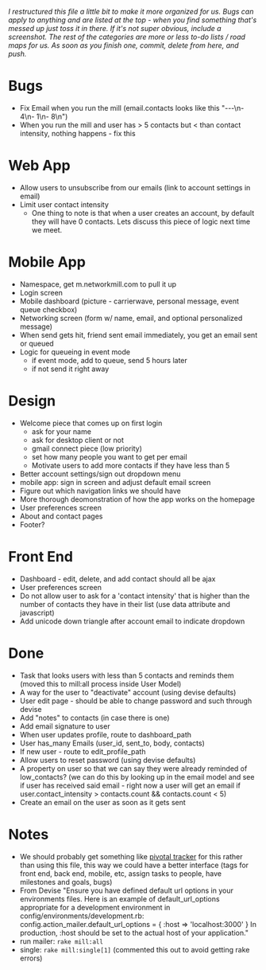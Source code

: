 _I restructured this file a little bit to make it more organized for us. Bugs can apply to anything and are listed at the top - when you find something that's messed up just toss it in there. If it's not super obvious, include a screenshot. The rest of the categories are more or less to-do lists / road maps for us. As soon as you finish one, commit, delete from here, and push._

# Bugs
- Fix Email when you run the mill (email.contacts looks like this "---\n- 4\n- 1\n- 8\n")
- When you run the mill and user has > 5 contacts but < than contact intensity, nothing happens - fix this

# Web App
- Allow users to unsubscribe from our emails (link to account settings in email)
- Limit user contact intensity
  - One thing to note is that when a user creates an account, by default they will have 0 contacts. Lets discuss this piece of logic next time we meet.

# Mobile App
- Namespace, get m.networkmill.com to pull it up
- Login screen
- Mobile dashboard (picture - carrierwave, personal message, event queue checkbox)
- Networking screen (form w/ name, email, and optional personalized message)
- When send gets hit, friend sent email immediately, you get an email sent or queued
- Logic for queueing in event mode
  - if event mode, add to queue, send 5 hours later
  - if not send it right away

# Design
- Welcome piece that comes up on first login
    - ask for your name
    - ask for desktop client or not
    - gmail connect piece (low priority)
    - set how many people you want to get per email
    - Motivate users to add more contacts if they have less than 5
- Better account settings/sign out dropdown menu
- mobile app: sign in screen and adjust default email screen
- Figure out which navigation links we should have
- More thorough deomonstration of how the app works on the homepage
- User preferences screen
- About and contact pages
- Footer?

# Front End
- Dashboard - edit, delete, and add contact should all be ajax
- User preferences screen
- Do not allow user to ask for a 'contact intensity' that is higher than the number of contacts they have in their list (use data attribute and javascript)
- Add unicode down triangle after account email to indicate dropdown

# Done
- Task that looks users with less than 5 contacts and reminds them (moved this to mill:all process inside User Model)
- A way for the user to "deactivate" account (using devise defaults)
- User edit page - should be able to change password and such through devise
- Add "notes" to contacts (in case there is one)
- Add email signature to user
- When user updates profile, route to dashboard_path
- User has_many Emails (user_id, sent_to, body, contacts)
- If new user - route to edit_profile_path
- Allow users to reset password (using devise defaults)
- A property on user so that we can say they were already reminded of low_contacts? (we can do this by looking up in the email model and see if user has received said email - right now a user will get an email if user.contact_intensity > contacts.count && contacts.count < 5)
- Create an email on the user as soon as it gets sent

# Notes
- We should probably get something like [pivotal tracker](http://www.pivotaltracker.com/) for this rather than using this file, this way we could have a better interface (tags for front end, back end, mobile, etc, assign tasks to people, have milestones and goals, bugs)
- From Devise "Ensure you have defined default url options in your environments files. Here is an example of default_url_options appropriate for a development environment in config/environments/development.rb: config.action_mailer.default_url_options = { :host => 'localhost:3000' } In production, :host should be set to the actual host of your application."
- run mailer: `rake mill:all`
- single: `rake mill:single[1]` (commented this out to avoid getting rake errors)